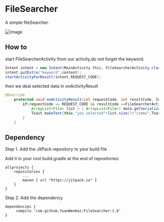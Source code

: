 # FileSearcher
A simple fileSearcher.

![image](http://i.makeagif.com/media/11-01-2016/BqiRN9.gif)

## How to
start FileSearcherActivity from our activity,do not forget the keyword.
```java
Intent intent = new Intent(MainActivity.this, FileSearcherActivity.class);
intent.putExtra("keyword",content);
startActivityForResult(intent,REQUEST_CODE);
```
then we deal selected data in onActivityResult
```java
@Override
    protected void onActivityResult(int requestCode, int resultCode, Intent data) {
        if(requestCode == REQUEST_CODE && resultCode ==FileSearcherActivity.OK && data != null){
            ArrayList<File> list = ( ArrayList<File>) data.getSerializableExtra("data");
            Toast.makeText(this,"you selected"+list.size()+"items",Toast.LENGTH_SHORT).show();
        }
    }
```
## Dependency

Step 1. Add the JitPack repository to your build file

Add it in your root build.gradle at the end of repositories:

	allprojects {
		repositories {
			...
			maven { url "https://jitpack.io" }
		}
	}
Step 2. Add the dependency

	dependencies {
		 compile 'com.github.YuanWenHai:FileSearcher:1.0'
	}
